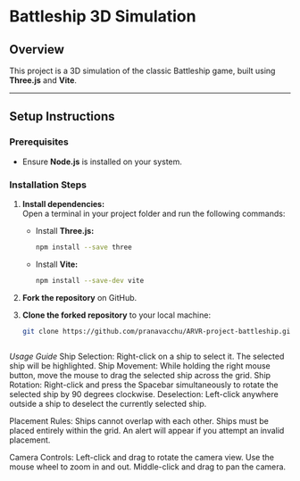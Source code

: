 # Battleship 3D Simulation  

## Overview  
This project is a 3D simulation of the classic Battleship game, built using **Three.js** and **Vite**.

---

## Setup Instructions  

### Prerequisites  
- Ensure **Node.js** is installed on your system.  

### Installation Steps  

1. **Install dependencies:**  
   Open a terminal in your project folder and run the following commands:  
   - Install **Three.js:**  
     ```bash
     npm install --save three
     ```  
   - Install **Vite:**  
     ```bash
     npm install --save-dev vite
     ```  

2. **Fork the repository** on GitHub.

3. **Clone the forked repository** to your local machine:  
   ```bash
   git clone https://github.com/pranavacchu/ARVR-project-battleship.git



*Usage Guide*
Ship Selection: Right-click on a ship to select it. The selected ship will be highlighted. 
Ship Movement: While holding the right mouse button, move the mouse to drag the selected ship across the grid.
Ship Rotation: Right-click and press the Spacebar simultaneously to rotate the selected ship by 90 degrees clockwise.
Deselection: Left-click anywhere outside a ship to deselect the currently selected ship.

Placement Rules:
Ships cannot overlap with each other.
Ships must be placed entirely within the grid.
An alert will appear if you attempt an invalid placement.

Camera Controls:
Left-click and drag to rotate the camera view.
Use the mouse wheel to zoom in and out.
Middle-click and drag to pan the camera.
